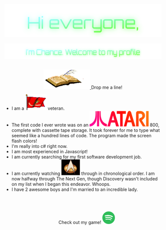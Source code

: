 <!-- "Hero" Header -->
<div align="center">
  <img src="https://github.com/255AM/255AM/blob/main/images/Hi%20everyone%2C.svg" style="max-width: 100%;" alt="Hi Everyone" />
  <br />
  <br />
  <img height="50" alt="Im Chance. Welcome to my profile" src="https://github.com/255AM/255AM/blob/main/images/I'm%20Chance.%20Welcome%20to%20my%20profile.svg" />
  <br />
  <br />

</div>



<p align="center">
  <a href="https://gist.github.com/255AM/a186f47ddfac9d5fd687f6ea6d1a250e">
    <img src="https://github.com/255AM/255AM/blob/main/images/guestbook.gif" alt="Click here to sign my guestbook!">
    
  </a>
  Drop me a line!
</p>
<p align="center">
 <ul>
    <li>I am a <img height="50" src="https://github.com/255AM/255AM/blob/main/images/usmcflagmoving.gif" alt="USMC"> veteran.</li>
    <li>The first code I ever wrote was on an <img height="50" src="https://github.com/255AM/255AM/blob/main/images/mv_ataricol.gif" alt="Atari"> 800, complete with cassette tape storage. It took forever for me to type what seemed like a hundred lines of code. The program made the screen flash colors!</li>
    <li>I'm really into c# right now.</li>
    <li>I am most experienced in Javascript!</li>
    <li>I am currently searching for my first software development job.</li>
    <li>I am currently watching <img height="50" src="https://github.com/255AM/255AM/blob/main/images/startrek.gif" alt="Startrek"> through in chronological order. I am now halfway through The Next Gen, though Discovery wasn't included on my list when I began this endeavor. Whoops.</li>
    <li>I have 2 awesome boys and I'm married to an incredible lady.</li>
</p>

<br>
<br>
<p align="center">
Check out my game!
  <a href="https://github.com/255AM/sonicspot">
  <img height='40' src="https://github.com/255AM/255AM/blob/main/images/spotify.png" >
    
    
  </a>
</p>


</div> 
